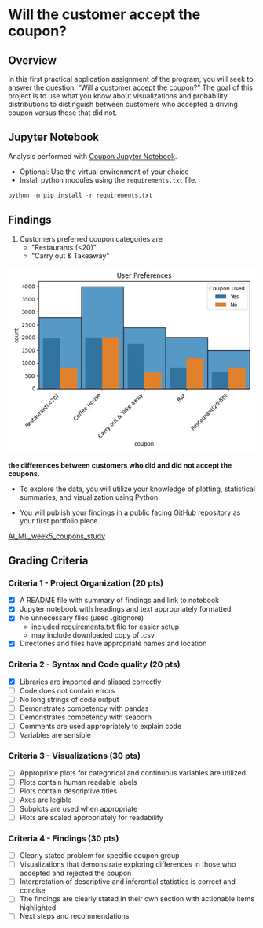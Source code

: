 # Will the customer accept the coupon?

## Overview

In this first practical application assignment of the program, you will seek to answer the question, “Will a customer accept the coupon?” The goal of this project is to use what you know about visualizations and probability distributions to distinguish between customers who accepted a driving coupon versus those that did not.

## Jupyter Notebook

Analysis performed with [Coupon Jupyter Notebook](./Coupon.ipynb).

+ Optional: Use the virtual environment of your choice
+ Install python modules using the ```requirements.txt``` file.

```python
python -m pip install -r requirements.txt
```

## Findings

1. Customers preferred coupon categories are
   + "Restaurants (<20)"
   + "Carry out & Takeaway"

![User Coupon Preferences](images/user_preferences.jpg "User preferences")

**the differences between customers who did and did not accept the coupons.**

+ To explore the data, you will utilize your knowledge of plotting, statistical summaries, and visualization using Python.

+ You will publish your findings in a public facing GitHub repository as your first portfolio piece.

[AI_ML_week5_coupons_study](https://github.com/kraluc/AI_ML_week5_coupons_study)

## Grading Criteria

### Criteria 1 - Project Organization (20 pts)

+ [x] A README file with summary of findings and link to notebook
+ [x] Jupyter notebook with headings and text appropriately formatted
+ [x] No unnecessary files (used .gitignore)
  + included [requirements.txt](requirements.txt) file for easier setup
  + may include downloaded copy of .csv
+ [x] Directories and files have appropriate names and location

### Criteria 2 - Syntax and Code quality (20 pts)

+ [X] Libraries are imported and aliased correctly
+ [ ] Code does not contain errors
+ [ ] No long strings of code output
+ [ ] Demonstrates competency with pandas
+ [ ] Demonstrates competency with seaborn
+ [ ] Comments are used appropriately to explain code
+ [ ] Variables are sensible

### Criteria 3 - Visualizations (30 pts)

+ [ ] Appropriate plots for categorical and continuous variables are utilized
+ [ ] Plots contain human readable labels
+ [ ] Plots contain descriptive titles
+ [ ] Axes are legible
+ [ ] Subplots are used when appropriate
+ [ ] Plots are scaled appropriately for readability

### Criteria 4 - Findings (30 pts)

+ [ ] Clearly stated problem for specific coupon group
+ [ ] Visualizations that demonstrate exploring differences in those who accepted and rejected the coupon
+ [ ] Interpretation of descriptive and inferential statistics is correct and concise
+ [ ] The findings are clearly stated in their own section with actionable items highlighted
+ [ ] Next steps and recommendations
